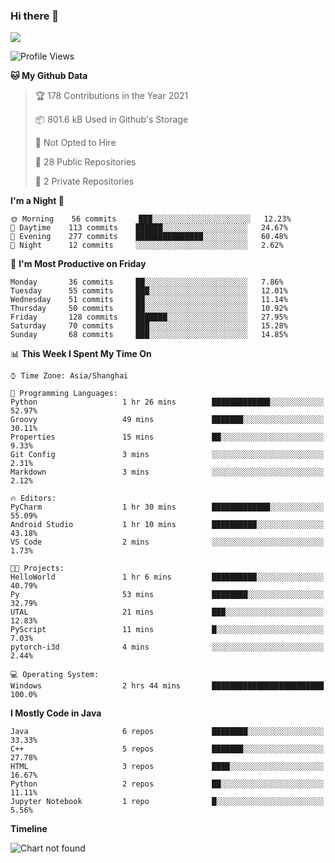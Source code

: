 ### Hi there 👋

<!--
**zhou-ning/zhou-ning** is a ✨ _special_ ✨ repository because its `README.md` (this file) appears on your GitHub profile.

Here are some ideas to get you started:

- 🔭 I’m currently working on ...
- 🌱 I’m currently learning ...
- 👯 I’m looking to collaborate on ...
- 🤔 I’m looking for help with ...
- 💬 Ask me about ...
- 📫 How to reach me: ...
- 😄 Pronouns: ...
- ⚡ Fun fact: ...
-->
![](https://github-readme-stats.vercel.app/api?username=zhou-ning)

<!--START_SECTION:waka-->
![Profile Views](http://img.shields.io/badge/Profile%20Views-128-blue)

**🐱 My Github Data** 

> 🏆 178 Contributions in the Year 2021
 > 
> 📦 801.6 kB Used in Github's Storage 
 > 
> 🚫 Not Opted to Hire
 > 
> 📜 28 Public Repositories 
 > 
> 🔑 2 Private Repositories  
 > 
**I'm a Night 🦉** 

```text
🌞 Morning    56 commits     ███░░░░░░░░░░░░░░░░░░░░░░   12.23% 
🌆 Daytime    113 commits    ██████░░░░░░░░░░░░░░░░░░░   24.67% 
🌃 Evening    277 commits    ███████████████░░░░░░░░░░   60.48% 
🌙 Night      12 commits     ░░░░░░░░░░░░░░░░░░░░░░░░░   2.62%

```
📅 **I'm Most Productive on Friday** 

```text
Monday       36 commits     ██░░░░░░░░░░░░░░░░░░░░░░░   7.86% 
Tuesday      55 commits     ███░░░░░░░░░░░░░░░░░░░░░░   12.01% 
Wednesday    51 commits     ██░░░░░░░░░░░░░░░░░░░░░░░   11.14% 
Thursday     50 commits     ██░░░░░░░░░░░░░░░░░░░░░░░   10.92% 
Friday       128 commits    ███████░░░░░░░░░░░░░░░░░░   27.95% 
Saturday     70 commits     ███░░░░░░░░░░░░░░░░░░░░░░   15.28% 
Sunday       68 commits     ███░░░░░░░░░░░░░░░░░░░░░░   14.85%

```


📊 **This Week I Spent My Time On** 

```text
⌚︎ Time Zone: Asia/Shanghai

💬 Programming Languages: 
Python                   1 hr 26 mins        █████████████░░░░░░░░░░░░   52.97% 
Groovy                   49 mins             ███████░░░░░░░░░░░░░░░░░░   30.11% 
Properties               15 mins             ██░░░░░░░░░░░░░░░░░░░░░░░   9.33% 
Git Config               3 mins              ░░░░░░░░░░░░░░░░░░░░░░░░░   2.31% 
Markdown                 3 mins              ░░░░░░░░░░░░░░░░░░░░░░░░░   2.12%

🔥 Editors: 
PyCharm                  1 hr 30 mins        █████████████░░░░░░░░░░░░   55.09% 
Android Studio           1 hr 10 mins        ██████████░░░░░░░░░░░░░░░   43.18% 
VS Code                  2 mins              ░░░░░░░░░░░░░░░░░░░░░░░░░   1.73%

🐱‍💻 Projects: 
HelloWorld               1 hr 6 mins         ██████████░░░░░░░░░░░░░░░   40.79% 
Py                       53 mins             ████████░░░░░░░░░░░░░░░░░   32.79% 
UTAL                     21 mins             ███░░░░░░░░░░░░░░░░░░░░░░   12.83% 
PyScript                 11 mins             █░░░░░░░░░░░░░░░░░░░░░░░░   7.03% 
pytorch-i3d              4 mins              ░░░░░░░░░░░░░░░░░░░░░░░░░   2.44%

💻 Operating System: 
Windows                  2 hrs 44 mins       █████████████████████████   100.0%

```

**I Mostly Code in Java** 

```text
Java                     6 repos             ████████░░░░░░░░░░░░░░░░░   33.33% 
C++                      5 repos             ███████░░░░░░░░░░░░░░░░░░   27.78% 
HTML                     3 repos             ████░░░░░░░░░░░░░░░░░░░░░   16.67% 
Python                   2 repos             ██░░░░░░░░░░░░░░░░░░░░░░░   11.11% 
Jupyter Notebook         1 repo              █░░░░░░░░░░░░░░░░░░░░░░░░   5.56%

```


**Timeline**

![Chart not found](https://raw.githubusercontent.com/zhou-ning/zhou-ning/main/charts/bar_graph.png) 


<!--END_SECTION:waka-->
